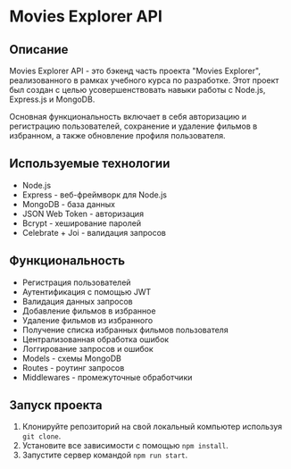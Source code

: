 # Movies Explorer API

## Описание
Movies Explorer API - это бэкенд часть проекта "Movies Explorer", реализованного в рамках учебного курса по разработке. Этот проект был создан с целью усовершенствовать навыки работы с Node.js, Express.js и MongoDB. 

Основная функциональность включает в себя авторизацию и регистрацию пользователей, сохранение и удаление фильмов в избранном, а также обновление профиля пользователя.

## Используемые технологии
- Node.js
- Express - веб-фреймворк для Node.js
- MongoDB - база данных
- JSON Web Token - авторизация
- Bcrypt - хеширование паролей
- Celebrate + Joi - валидация запросов
  
## Функциональность
- Регистрация пользователей
- Аутентификация с помощью JWT
- Валидация данных запросов
- Добавление фильмов в избранное
- Удаление фильмов из избранного
- Получение списка избранных фильмов пользователя
- Централизованная обработка ошибок
- Логгирование запросов и ошибок
- Models - схемы MongoDB
- Routes - роутинг запросов
- Middlewares - промежуточные обработчики

## Запуск проекта
1. Клонируйте репозиторий на свой локальный компьютер используя `git clone`.
2. Установите все зависимости с помощью `npm install`.
3. Запустите сервер командой `npm run start`.
